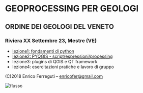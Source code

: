 # GEOPROCESSING PER GEOLOGI

## ORDINE DEI GEOLOGI DEL VENETO
### Riviera XX Settembre 23, Mestre (VE)

* [lezione1: fondamenti di python](20180309/workshop_1.htm)
* [lezione2: PYQGIS - script/espressioni/processing](20180317/workshop_2.htm)
* lezione3: plugins di QGIS e QT framework
* lezione4: esercitazioni pratiche e lavoro di gruppo

(C)2018 Enrico Ferreguti – enricofer@gmail.com

![flusso](https://i.creativecommons.org/l/by-sa/3.0/88x31.png)
